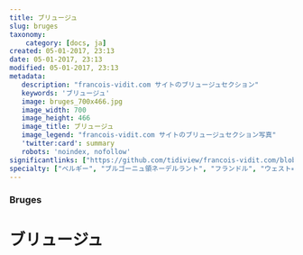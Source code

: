 ```yaml
---
title: ブリュージュ
slug: bruges
taxonomy:
    category: [docs, ja]
created: 05-01-2017, 23:13
date: 05-01-2017, 23:13
modified: 05-01-2017, 23:13
metadata:
   description: "francois-vidit.com サイトのブリュージュセクション"
   keywords: 'ブリュージュ'
   image: bruges_700x466.jpg
   image_width: 700
   image_height: 466
   image_title: ブリュージュ
   image_legend: "francois-vidit.com サイトのブリュージュセクション写真"
   'twitter:card': summary
   robots: 'noindex, nofollow'
significantlinks: ["https://github.com/tidiview/francois-vidit.com/blob/develop/user/sites/docs/pages/01.home/05.bruges/chapter.ja.md"]
specialty: ["ベルギー", "ブルゴーニュ領ネーデルラント", "フランドル", "ウェスト=フランデレン州", "ブリュージュ", "ブルッヘ"]
---
```

### Bruges

# ブリュー<wbr>ジュ